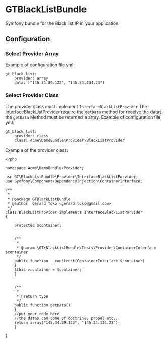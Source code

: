 GTBlackListBundle
=================

Symfony bundle for the Black list IP in your application


## Configuration

### Select Provider Array
Example of configuration file yml:
```
gt_black_list:
    provider: array
    data: ["145.34.89.123", "145.34.134.23"]
```

### Select Provider Class
The provider class must implement ```InterfaceBlackListProvider```
The InterfaceBlackListProvider require the ```getData``` method for receive the datas. the ```getData``` Method must be returned a array.
Example of configuration file yml:
```
gt_black_list:
    provider: class
    class: Acme\DemoBundle\Provider\BlackListProvider
```

Example of the provider class:
```
<?php

namespace Acme\DemoBundle\Provider;

use GT\BlackListBundle\Provider\InterfaceBlackListPorvider;
use Symfony\Component\DependencyInjection\ContainerInterface;

/**
 *
 * @package GTBlackListBundle
 * @author  Gerard Toko <gerard.toko@gmail.com>
 */
class BlackListProvider implements InterfaceBlackListPorvider
{

    protected $container;


    /**
     * 
     * @param \GT\BlackListBundle\Tests\Provider\ContainerInterface $container
     */
    public function __construct(ContainerInterface $container)
    {
	$this->container = $container;
    }


    /**
     * 
     * @return type
     */
    public function getData()
    {
	//put your code here
	//the datas can come of doctrine, propel etc...
	return array("145.34.89.123", "145.34.134.23");
    }

}
```